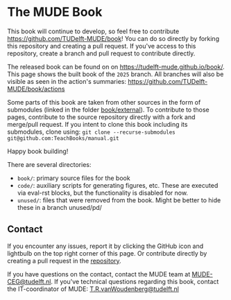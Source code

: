 # The MUDE Book

This book will continue to develop, so feel free to contribute https://github.com/TUDelft-MUDE/book! You can do so directly by forking this repository and creating a pull request. If you've access to this repository, create a branch and pull request to contribute directly.

The released book can be found on on https://tudelft-mude.github.io/book/. This page shows the built book of the `2025` branch. All branches will also be visible as seen in the action's summaries: https://github.com/TUDelft-MUDE/book/actions

Some parts of this book are taken from other sources in the form of submodules (linked in the folder [book/external](book/external)). To contribute to those pages, contribute to the source repository directly with a fork and merge/pull request. If you intent to clone this book including its submodules, clone using: `git clone --recurse-submodules git@github.com:TeachBooks/manual.git`

Happy book building!

There are several directories:

- `book/`: primary source files for the book
- `code/`: auxiliary scripts for generating figures, etc. These are executed via eval-rst blocks, but the functionality is disabled for now.
- `unused/`: files that were removed from the book. Might be better to hide these in a branch unused/pd/

## Contact
If you encounter any issues, report it by clicking the GitHub icon and lightbulb on the top right corner of this page. Or contribute directly by creating a pull request in the [repository](https://github.com/TUDelft-MUDE/book).

If you have questions on the contact, contact the MUDE team at MUDE-CEG@tudelft.nl. If you've technical questions regarding this book, contact the IT-coordinator of MUDE: T.R.vanWoudenberg@tudelft.nl

